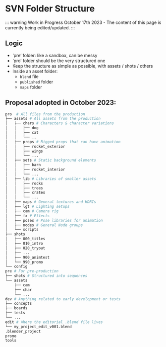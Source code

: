 # SVN Folder Structure

::: warning Work in Progress
October 17th 2023 - The content of this page is currently being edited/updated.
:::

## Logic

* ‘pre’ folder: like a sandbox, can be messy
* ‘pro’ folder should be the very structured one
* Keep the structure as simple as possible, with assets / shots / others
* Inside an asset folder:
    * `blend` file
    * `published` folder
    * `maps` folder

## Proposal adopted in October 2023:
``` bash
pro  # All files from the production
├── assets # All assets from the production
│   ├── chars # Characters & character variations
│   │   ├── dog
│   │   ├── cat
│   │   └── ..
│   ├── props # Rigged props that can have animation
│   │   ├── rocket_exterior
│   │   ├── wings
│   │   └── ...
│   ├── sets # Static background elements
│   │   ├── barn
│   │   ├── rocket_interior
│   │   └── ...
│   ├── lib # Libraries of smaller assets
│   │   ├── rocks
│   │   ├── trees
│   │   ├── crates
│   │   └── ...
│   ├── maps # General textures and HDRIs
│   ├── lgt # Lighting setups
│   ├── cam # Camera rig 
│   ├── fx # Effects
│   ├── poses # Pose libraries for animation
│   ├── nodes # General Node groups
│   └── scripts
├── shots
│   ├── 000_titles
│   ├── 010_intro
│   ├── 020_tryout
│   ├── ...
│   ├── 900_animtest
│   └── 990_promo
└── config
pre # For pre-production
├── shots # Structured into sequences
└── assets
    ├── cam
    ├── char
    └── ...
dev # Anything related to early development or tests
├── concepts
├── boards
├── tests
└── ...
edit # Where the editorial .blend file lives
└── my_project_edit_v001.blend
.blender_project
promo
tools
```